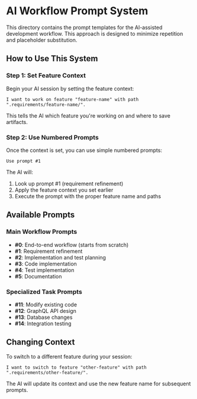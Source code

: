 # AI Workflow Prompt System

This directory contains the prompt templates for the AI-assisted development workflow. This approach is designed to minimize repetition and placeholder substitution.

## How to Use This System

### Step 1: Set Feature Context

Begin your AI session by setting the feature context:

```
I want to work on feature "feature-name" with path ".requirements/feature-name/".
```

This tells the AI which feature you're working on and where to save artifacts.

### Step 2: Use Numbered Prompts

Once the context is set, you can use simple numbered prompts:

```
Use prompt #1
```

The AI will:
1. Look up prompt #1 (requirement refinement)
2. Apply the feature context you set earlier
3. Execute the prompt with the proper feature name and paths

## Available Prompts

### Main Workflow Prompts

- **#0**: End-to-end workflow (starts from scratch)
- **#1**: Requirement refinement
- **#2**: Implementation and test planning
- **#3**: Code implementation
- **#4**: Test implementation
- **#5**: Documentation

### Specialized Task Prompts

- **#11**: Modify existing code
- **#12**: GraphQL API design
- **#13**: Database changes
- **#14**: Integration testing

## Changing Context

To switch to a different feature during your session:

```
I want to switch to feature "other-feature" with path ".requirements/other-feature/".
```

The AI will update its context and use the new feature name for subsequent prompts.
